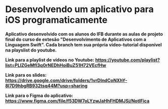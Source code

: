 # Desenvolvendo um aplicativo para iOS programaticamente

<b>Aplicativo desenvolvido com os alunos do IFB durante as aulas de projeto final do curso de extesão "Desenvolvimento de Aplicativos com a Linguagem Swift".
Cada branch tem sua própria vídeo-tutorial disponível na playslist do youtube. 

Link para a playlist de vídeos no Youtube: https://youtube.com/playlist?list=PLlZGeMfI3q0rNEDhHoiBuZ51H72VEcfHw

Link para os slides: https://drive.google.com/drive/folders/1vrDIndCoNXhY-8l7D9hbgRB932tsq44M?usp=sharing

Link para o Figma do aplicativo: https://www.figma.com/file/f53DW7oLYzwJaHhFHDMJSj/NotIFica

</b>
